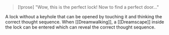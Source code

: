 > [!prose]
 > "Wow, this is the perfect lock! Now to find a perfect door..."

A lock without a keyhole that can be opened by touching it and thinking the correct thought sequence.
When [[Dreamwalking]], a [[Dreamscape]] inside the lock can be entered which can reveal the correct thought sequence.